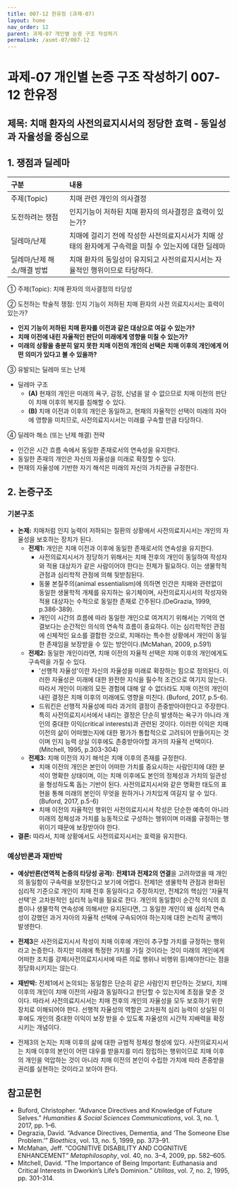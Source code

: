 ```yaml
---
title: 007-12 한유정 (과제-07)
layout: home
nav_order: 12
parent: 과제-07 개인별 논증 구조 작성하기
permalink: /asmt-07/007-12
---
```


# 과제-07 개인별 논증 구조 작성하기 007-12 한유정  

## 제목: 치매 환자의 사전의료지시서의 정당한 효력 - 동일성과 자율성을 중심으로  

## 1. 쟁점과 딜레마

| 구분 | 내용 |
|:---|:---|
| 주제(Topic) | 치매 관련 개인의 의사결정 |
| 도전하려는 쟁점 | 인지기능이 저하된 치매 환자의 의사결정은 효력이 있는가? |
| 딜레마/난제 | 치매에 걸리기 전에 작성한 사전의료지시서가 치매 상태의 환자에게 구속력을 미칠 수 있는지에 대한 딜레마 |
| 딜레마/난제 해소/해결 방법 | 치매 환자의 동일성이 유지되고 사전의료지시서는 자율적인 행위이므로 타당하다. |

① 주제(Topic): 치매 환자의 의사결정의 타당성  

② 도전하는 학술적 쟁점: 인지 기능이 저하된 치매 환자의 사전 의료지시서는 효력이 있는가?  

- **인지 기능이 저하된 치매 환자를 이전과 같은 대상으로 여길 수 있는가?**  
- **치매 이전에 내린 자율적인 판단이 미래에게 영향을 미칠 수 있는가?**  
- **미래의 상황을 충분히 알지 못한 치매 이전의 개인의 선택은 치매 이후의 개인에게 어떤 의미가 있다고 볼 수 있을까?**  

③ 유발되는 딜레마 또는 난제

- 딜레마 구조
  - **(A)** 현재의 개인은 미래의 욕구, 감정, 신념을 알 수 없으므로 치매 이전의 판단이 치매 이후의 복지를 침해할 수 있다.  
  - **(B)** 치매 이전과 이후의 개인은 동일하고, 현재의 자율적인 선택이 미래의 자아에 영향을 미치므로, 사전의료지시서는 미래를 구속할 만큼 타당하다.  

④ 딜레마 해소 (또는 난제 해결) 전략

- 인간은 시간 흐름 속에서 동일한 존재로서의 연속성을 유지한다.  
- 동일한 존재의 개인은 자신의 자율성을 미래로 확장할 수 있다.  
- 현재의 자율성에 기반한 자기 해석은 미래의 자신의 가치관을 규정한다.  

## 2. 논증구조

### 기본구조

- **논제:** 치매처럼 인지 능력이 저하되는 질환의 상황에서 사전의료지시서는 개인의 자율성을 보호하는 장치가 된다.  
  - **전제1:** 개인은 치매 이전과 이후에 동일한 존재로서의 연속성을 유지한다.  
    - 사전의료지시서가 정당하기 위해서는 치매 전후의 개인이 동일하여 작성자와 적용 대상자가 같은 사람이어야 한다는 전제가 필요하다. 이는 생물학적 관점과 심리학적 관점에 의해 뒷받침된다.  
	- 동물 본질주의(animal essentialism)에 의하면 인간은 치매와 관련없이 동일한 생물학적 개체를 유지하는 유기체이며, 사전의료지시서의 작성자와 적용 대상자는 수적으로 동일한 존재로 간주된다.(DeGrazia, 1999, p.386-389).  
	- 개인이 시간의 흐름에 따라 동일한 개인으로 여겨지기 위해서는 기억의 연결보다는 순간적인 의식의 연속적 흐름이 중요하다. 이는 심리학적인 관점에 신체적인 요소를 결합한 것으로, 치매라는 특수한 상황에서 개인이 동일한 존재임을 보장받을 수 있는 방안이다.(McMahan, 2009, p.591)  
  - **전제2:** 동일한 개인이라면, 치매 이전의 자율적 선택은 치매 이후의 개인에게도 구속력을 가질 수 있다.  
    - '선행적 자율성'이란 자신의 자율성을 미래로 확장하는 힘으로 정의된다. 이러한 자율성은 미래에 대한 완전한 지식을 필수적 조건으로 여기지 않는다. 따라서 개인이 미래의 모든 경험에 대해 알 수 없더라도 치매 이전의 개인이 내린 결정은 치매 이후의 미래에도 영향을 미친다. (Buford, 2017, p.5-6).  
    -  드워킨은 선행적 자율성에 따라 과거의 결정이 존중받아야한다고 주장한다. 특히 사전의료지시서에서 내리는 결정은 단순히 발생하는 욕구가 아니라 개인의 중대한 이익(critical interests)과 관련된 것이다. 이러한 이익은 치매 이전의 삶이 어떠했는지에 대한 평가가 통합적으로 고려되어 만들어지는 것이며 인지 능력 상실 이후에도 존중받아야할 과거의 자율적 선택이다.(Mitchell, 1995, p.303-304)  
  - **전제3:** 치매 이전의 자기 해석은 치매 이후의 존재를 규정한다.  
      - 치매 이전의 개인은 본인이 어떠한 가치를 중요시하는 사람인지에 대한 분석이 명확한 상태이며, 이는 치매 이후에도 본인의 정체성과 가치의 일관성을 형성하도록 돕는 기반이 된다. 사전의료지시서와 같은 명확한 태도의 표현을 통해 미래의 본인이 무엇을 원하거나 가치있게 여길지 알 수 있다. (Buford, 2017, p.5-6)  
      - 치매 이전의 자율적인 행위인 사전의료지시서 작성은 단순한 예측이 아니라 미래의 정체성과 가치를 능동적으로 구성하는 행위이며 미래를 규정하는 행위이기 때문에 보장받아야 한다.  
- **결론:** 따라서, 치매 상황에서도 사전의료지시서는 효력을 유지한다.  

### 예상반론과 재반박

- **예상반론(연역적 논증의 타당성 공격):** **전제1과 전제2의 연결**을 고려하였을 때 개인의 동일함이 구속력을 보장한다고 보기에 어렵다. 전제1은 생물학적 관점과 완화된 심리적 기준으로 개인이 치매 전후 동일하다고 주장하지만, 전제2의 핵심인 '자율적 선택'은 고차원적인 심리적 능력을 필요로 한다. 개인의 동일함이 순간적 의식의 흐름이나 생물학적 연속성에 의해서만 유지된다면, 그 동일한 개인이 왜 심리적 연속성이 강했던 과거 자아의 자율적 선택에 구속되어야 하는지에 대한 논리적 공백이 발생한다.  
- **전제3**은 사전의료지시서 작성이 치매 이후에 개인이 추구할 가치를 규정하는 행위라고 논증한다. 하지만 미래에 특정한 가치를 가질 것이라는 것이 미래의 개인에게 어떠한 조치를 강제(사전의료지시서에 따른 의료 행위나 비행위 등)해야한다는 점을 정당화시키지는 않는다.  

- **재반박:** 전제1에서 논의되는 동일함은 단순히 같은 사람인지 판단하는 것보다, 치매 이후의 개인이 치매 이전의 사람과 동일하다고 판단할 수 있는지에 초점을 맞춘 것이다. 따라서 사전의료지시서는 치매 전후의 개인의 자율성을 모두 보호하기 위한 장치로 이해되어야 한다. 선행적 자율성의 역할은 고차원적 심리 능력이 상실된 이후에도 개인의 중대한 이익이 보장 받을 수 있도록 자율성의 시간적 지배력을 확장시키는 개념이다.  
- 전제3의 논지는 치매 이후의 삶에 대한 규범적 정체성 형성에 있다. 사전의료지시서는 치매 이후의 본인이 어떤 대우를 받을지를 미리 정립하는 행위이므로 치매 이후의 개인을 억압하는 것이 아니라 치매 이전의 본인이 수립한 가치에 따라 존중받을 권리를 실현하는 것이라고 보아야 한다.  

## 참고문헌

- Buford, Christopher. “Advance Directives and Knowledge of Future Selves.” *Humanities & Social Sciences Communications*, vol. 3, no. 1, 2017, pp. 1–6.  
- Degrazia, David. “Advance Directives, Dementia, and ‘The Someone Else Problem.’” *Bioethics*, vol. 13, no. 5, 1999, pp. 373–91.  
- McMahan, Jeff. “COGNITIVE DISABILITY AND COGNITIVE ENHANCEMENT” *Metaphilosophy*, vol. 40, no. 3–4, 2009, pp. 582–605.  
- Mitchell, David. “The Importance of Being Important: Euthanasia and Critical Interests in Dworkin’s Life’s Dominion.” *Utilitas*, vol. 7, no. 2, 1995, pp. 301–314.  
